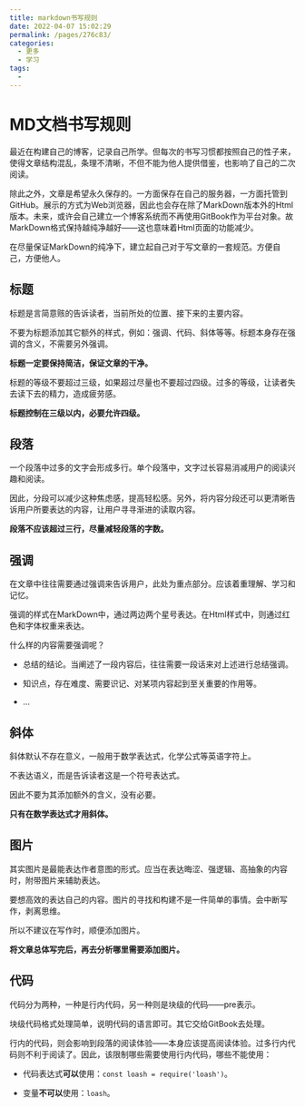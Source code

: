 ```yaml
---
title: markdown书写规则
date: 2022-04-07 15:02:29
permalink: /pages/276c83/
categories:
  - 更多
  - 学习
tags:
  - 
---
```

# MD文档书写规则

最近在构建自己的博客，记录自己所学。但每次的书写习惯都按照自己的性子来，使得文章结构混乱，条理不清晰，不但不能为他人提供借鉴，也影响了自己的二次阅读。

除此之外，文章是希望永久保存的。一方面保存在自己的服务器，一方面托管到GitHub。展示的方式为Web浏览器，因此也会存在除了MarkDown版本外的Html版本。未来，或许会自己建立一个博客系统而不再使用GitBook作为平台对象。故MarkDown格式保持越纯净越好——这也意味着Html页面的功能减少。

在尽量保证MarkDown的纯净下，建立起自己对于写文章的一套规范。方便自己，方便他人。

## 标题

标题是言简意赅的告诉读者，当前所处的位置、接下来的主要内容。

不要为标题添加其它额外的样式，例如：强调、代码、斜体等等。标题本身存在强调的含义，不需要另外强调。

**标题一定要保持简洁，保证文章的干净。**

标题的等级不要超过三级，如果超过尽量也不要超过四级。过多的等级，让读者失去读下去的精力，造成疲劳感。

**标题控制在三级以内，必要允许四级。**

## 段落

一个段落中过多的文字会形成多行。单个段落中，文字过长容易消减用户的阅读兴趣和阅读。

因此，分段可以减少这种焦虑感，提高轻松感。另外，将内容分段还可以更清晰告诉用户所要表达的内容，让用户寻寻渐进的读取内容。

**段落不应该超过三行，尽量减轻段落的字数。**

## 强调

在文章中往往需要通过强调来告诉用户，此处为重点部分。应该着重理解、学习和记忆。

强调的样式在MarkDown中，通过两边两个星号表达。在Html样式中，则通过红色和字体权重来表达。

什么样的内容需要强调呢？

* 总结的结论。当阐述了一段内容后，往往需要一段话来对上述进行总结强调。

* 知识点，存在难度、需要识记、对某项内容起到至关重要的作用等。

* ...

## 斜体

斜体默认不存在意义，一般用于数学表达式，化学公式等英语字符上。

不表达语义，而是告诉读者这是一个符号表达式。

因此不要为其添加额外的含义，没有必要。

**只有在数学表达式才用斜体。**

## 图片

其实图片是最能表达作者意图的形式。应当在表达晦涩、强逻辑、高抽象的内容时，附带图片来辅助表达。

要想高效的表达自己的内容。图片的寻找和构建不是一件简单的事情。会中断写作，剥离思维。

所以不建议在写作时，顺便添加图片。

**将文章总体写完后，再去分析哪里需要添加图片。**

## 代码

代码分为两种，一种是行内代码，另一种则是块级的代码——pre表示。

块级代码格式处理简单，说明代码的语言即可。其它交给GitBook去处理。

行内的代码，则会影响到段落的阅读体验——本身应该提高阅读体验。过多行内代码则不利于阅读了。因此，该限制哪些需要使用行内代码，哪些不能使用：

* 代码表达式**可以**使用：`const loash = require('loash')`。

* 变量**不可以**使用：`loash`。
